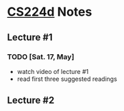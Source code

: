 # [CS224d](http://cs224d.stanford.edu/) Notes

## Lecture #1
### TODO [Sat. 17, May]
- watch video of lecture #1
- read first three suggested readings


## Lecture #2